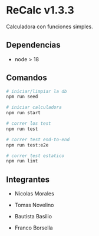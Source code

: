 # ReCalc v1.3.3

Calculadora con funciones simples.

## Dependencias

- node > 18

## Comandos

```bash
# iniciar/limpiar la db
npm run seed

# iniciar calculadora
npm run start

# correr los test
npm run test

# correr test end-to-end
npm run test:e2e

# correr test estatico
npm run lint
```
## Integrantes

- Nicolas Morales

- Tomas Novelino

- Bautista Basilio

- Franco Borsella

